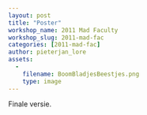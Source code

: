```yaml
---
layout: post
title: "Poster"
workshop_name: 2011 Mad Faculty
workshop_slug: 2011-mad-fac
categories: [2011-mad-fac]
author: pieterjan_lore 
assets:
  -
    filename: BoomBladjesBeestjes.png
    type: image
---
```

Finale versie.
